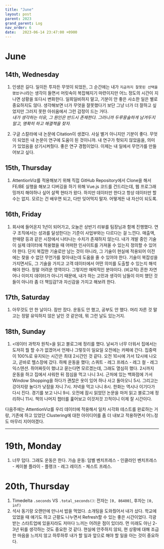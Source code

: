 ```yaml
---
title: "June"
layout: post
parent: 2023
grand_parent: Log
nav_order: 6
date:   2023-06-14 23:47:00 +0900
---
```

# June

## 14th, Wednesday
1. 인생은 길다. 일이든 투자든 무엇이 되었든, 그 순간에는 내가 `지금까지 잘못된 선택을 했었구나`라는 생각이 들면서 머릿속이 복잡해지기 마련이지만 어느 정도의 시간이 지나면 상황을 또다시 변화한다. 일희일비하지 말고, 기분이 안 좋은 사소한 일은 별로 중요하지도 않다. 생각해보면 너가 무엇을 잘못했다기 보단 그냥 너가 더 잘하고 싶었지만 그러지 못한 아쉬움에서 그런 감정이 드는 거다.  
_내가 생각하는 이유, 그 원인은 반드시 존재한다. 그러니까 두루뭉술하게 남겨두지 말고, 명확히 하고 해결책을 찾자._

2. 구글 스칼라에 내 논문에 Citation이 생겼다. 사실 별거 아니지만 기분이 좋다. 무엇이 되었든 내 논문이 연구에 도움이 된 것이니까. 내 연구가 헛되지 않았음을, 의미가 있었음을 상기시켜줬다. 좋은 연구 경험이었다. 이제는 내 일에서 무언가를 만들어보고 싶다.

## 15th, Thursday
1. AttentionViz를 적용해보기 위해 직접 GitHub Repository에서 Clone을 해서 FE/BE 실행을 해보고 디버깅을 하기 위해 Vue.js 코드를 건드리는데, 웹 프로그래밍까지 해야하나 싶어 살짝 현타가 왔다. 하지만 데이터만 한다고 항상 데이터만 할 수는 없지. 모르는 건 배우면 되고, 다만 잊어먹지 말자. 어떻게든 내 자산이 되도록.

## 16th, Friday
1. 회사에 들어온지 1년이 되어가고, 오늘은 상반기 리뷰를 팀장님과 함께 진행했다. 연구 조직에서는 성과를 달성한다는 기준이 사업부와는 다르다는 걸 느낀다. 매출액, 판매량 등과 같은 시장에서 나타나는 수치가 존재하지 않는다. 내가 개발 중인 기술이 실제 데이터에 적용했을 때 어떠한 인사이트를 가져올 수 있는지 정의할 수 있어야 한다. 단지 복잡한 기술로만 남는 것이 아니라, 그 기술이 현실에 적용되어 이전에는 찾을 수 없던 무언가를 찾아내는데 도움을 줄 수 있어야 한다. 기술이 복잡성을 가지면서도, 그 기술을 가지고 고객 데이터에서 어떤 의미를 도출할 수 있는지 해석해야 한다. 정말 어려운 영역이다. 그렇지만 매력적인 분야이다. (비교적) 흔한 자연어나 이미지 데이터가 아니기 때문에, 내가 하는 고민과 생각이 남들이 이미 했던 것들이 아니라 좀 더 책임감?과 자신감을 가지고 해보려 한다.

## 17th, Saturday
1. 아무것도 안 한 날이다. 잠만 잤다. 운동도 안 했고, 공부도 안 했다. 머리 자른 것 말고는 정말 유익하지 않은 날인 것 같은데, 뭐 그런 날도 있는거지.

## 18th, Sunday
1. <데이터 과학자 원칙>을 읽고 블로그에 정리를 했다. 날씨가 너무 더워서 집에서는 도저히 뭘 할 수가 없겠어서 언제나 그렇듯이 일요일 오전에는 카페에 간다. 집중력이 100%로 유지되는 시간은 최대 2시간인 것 같다. 오전 10시에 가서 12시에 나오고, 곧바로 헬스장에 갔다. 하체 운동을 했다; 스쿼트 - 레그 프레스 - 레그 컬 - 레그 익스텐션. 쥐어짜듯이 했냐고 묻는다면 모르겠는데, 그래도 열심히 했다. 2시까지 운동을 하고 집에서 샤워한 뒤 점심을 먹고 나니 3시. 근처에 있는 백화점에 가서 Window Shopping을 하다가 괜찮은 옷이 있어 하나 사고 돌아오니 5시. 그리고는 강아지랑 놀다가 낮잠을 자니 7시. 저녁을 먹고 나니 8시. 한화는 역시나 이기다가 다시 진다. 경기를 보고 나니 9시. 오전에 잠시 읽었던 논문을 마저 읽고 블로그에 정리하니 11시. 책의 나머지 챕터를 훑어보고 이것저것 끄적이니 이제 잘 시간이다.

다음주에는 AttentionViz를 우리 데이터에 적용해서 일차 시각화 테스트를 완료하는 거랑, 기존에 하고 있었던 Clustering에 대한 아이디어를 좀 더 내보고 적용하면서 어느정도 마무리 지어야겠다. 

---
# 19th, Monday
1. 너무 덥다. 그래도 운동은 한다. 가슴 운동: 덤벨 벤치프레스 - 인클라인 벤치프레스 - 케이블 플라이 - 플랭크 - 레그 레이즈 - 체스트 프레스.

# 20th, Thursday
1. Timedelta `.seconds` VS `.total_seconds()`: 전자는 `[0, 86400]`, 후자는 `[0, inf)`
2. 석사 동기랑 오랜만에 만나서 밥을 먹었다. 소개팅을 도와줬어서 내가 샀다. 학교에 있었을 때 얘기도 하고 근황도 나누면서 Refresh할 수 있는 좋은 시간이었다. 각광받는 스타트업에 있을지라도 저마다 느끼는 어려운 점이 있더라. 먼 미래도 아닌 2-3년 뒤를 생각하는 것도 중요한 것 같다. 현실에 안주하지 않되, 현 상황에 대해 조급한 마음을 느끼지 않고 하루하루 내가 할 일과 앞으로 해야 할 일을 아는 것이 중요하다.
